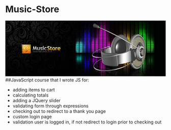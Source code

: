 # Music-Store
![Music Store](hero.png)
##JavaScript course that I wrote JS for:
- adding items to cart
- calculating totals
- adding a JQuery slider
- validating form through expressions
- checking out to redirect to a thank you page
- custom login page
- validation user is logged in, if not redirect to login prior to checking out


